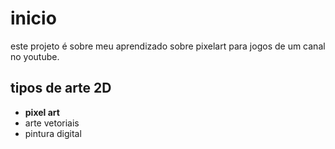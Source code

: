 # inicio
este projeto é sobre meu aprendizado sobre pixelart para jogos de um canal no youtube.
## tipos de arte 2D
- __pixel art__
- arte vetoriais
- pintura digital